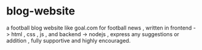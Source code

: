 # blog-website

a football blog website like goal.com for football news , written in frontend -> html , css , js , and backend -> nodejs , express
any suggestions or addition , fully supportive and highly encouraged.
